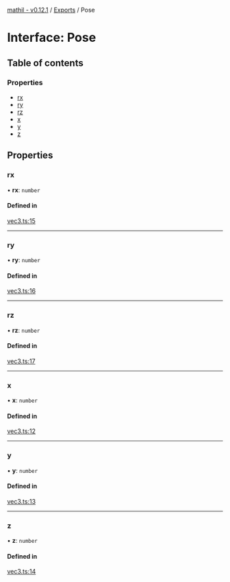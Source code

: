 [mathil - v0.12.1](../README.md) / [Exports](../modules.md) / Pose

# Interface: Pose

## Table of contents

### Properties

- [rx](Pose.md#rx)
- [ry](Pose.md#ry)
- [rz](Pose.md#rz)
- [x](Pose.md#x)
- [y](Pose.md#y)
- [z](Pose.md#z)

## Properties

### rx

• **rx**: `number`

#### Defined in

[vec3.ts:15](https://github.com/eransed/mathil/blob/c60aaf8/src/vec3.ts#L15)

___

### ry

• **ry**: `number`

#### Defined in

[vec3.ts:16](https://github.com/eransed/mathil/blob/c60aaf8/src/vec3.ts#L16)

___

### rz

• **rz**: `number`

#### Defined in

[vec3.ts:17](https://github.com/eransed/mathil/blob/c60aaf8/src/vec3.ts#L17)

___

### x

• **x**: `number`

#### Defined in

[vec3.ts:12](https://github.com/eransed/mathil/blob/c60aaf8/src/vec3.ts#L12)

___

### y

• **y**: `number`

#### Defined in

[vec3.ts:13](https://github.com/eransed/mathil/blob/c60aaf8/src/vec3.ts#L13)

___

### z

• **z**: `number`

#### Defined in

[vec3.ts:14](https://github.com/eransed/mathil/blob/c60aaf8/src/vec3.ts#L14)
